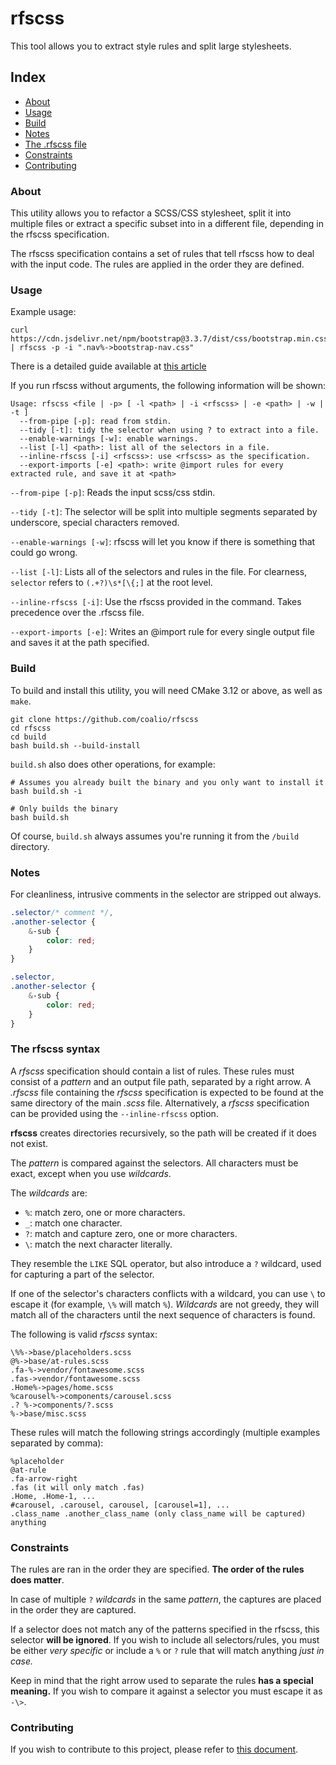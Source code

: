 # rfscss

This tool allows you to extract style rules and split large stylesheets.

## Index

-   <a href="#about">About</a>
-   <a href="#usage">Usage</a>
-   <a href="#build">Build</a>
-   <a href="#notes">Notes</a>
-   <a href="#rfscss_file">The .rfscss file</a>
-   <a href="#constraints">Constraints</a>
-   <a href="#contributing">Contributing</a>

<h3 id="about">About</h3>

This utility allows you to refactor a SCSS/CSS stylesheet, split it into multiple files or extract a specific subset into in a different file, depending in the rfscss specification.

The rfscss specification contains a set of rules that tell rfscss how to deal with the input code. The rules are applied in the order they are defined.

<h3 id="usage">Usage</h3>

Example usage:

```
curl https://cdn.jsdelivr.net/npm/bootstrap@3.3.7/dist/css/bootstrap.min.css | rfscss -p -i ".nav%->bootstrap-nav.css"
```

There is a detailed guide available at <a href="https://tabe.me/blog/refactor-large-scss-into-multiple-files">this article</a>

If you run rfscss without arguments, the following information will be shown:

```
Usage: rfscss <file | -p> [ -l <path> | -i <rfscss> | -e <path> | -w | -t ]
  --from-pipe [-p]: read from stdin.
  --tidy [-t]: tidy the selector when using ? to extract into a file.
  --enable-warnings [-w]: enable warnings.
  --list [-l] <path>: list all of the selectors in a file.
  --inline-rfscss [-i] <rfscss>: use <rfscss> as the specification.
  --export-imports [-e] <path>: write @import rules for every extracted rule, and save it at <path>
```

`--from-pipe [-p]`: Reads the input scss/css stdin.

`--tidy [-t]`: The selector will be split into multiple segments separated by underscore, special characters removed.

`--enable-warnings [-w]`: rfscss will let you know if there is something that could go wrong.

`--list [-l]`: Lists all of the selectors and rules in the file. For clearness, `selector` refers to `(.+?)\s*[\{;]` at the root level.

`--inline-rfscss [-i]`: Use the rfscss provided in the command. Takes precedence over the .rfscss file.

`--export-imports [-e]`: Writes an @import rule for every single output file and saves it at the path specified.

<h3 id="build">Build</h3>

To build and install this utility, you will need CMake 3.12 or above, as well as `make`.

```
git clone https://github.com/coalio/rfscss
cd rfscss
cd build
bash build.sh --build-install

```

`build.sh` also does other operations, for example:

```
# Assumes you already built the binary and you only want to install it
bash build.sh -i

# Only builds the binary
bash build.sh
```

Of course, `build.sh` always assumes you're running it from the `/build` directory.

<h3 id="notes">Notes</h3>

For cleanliness, intrusive comments in the selector are stripped out always.

```scss
.selector/* comment */,
.another-selector {
    &-sub {
        color: red;
    }
}

.selector,
.another-selector {
    &-sub {
        color: red;
    }
}
```

<h3 id="rfscss_file">The rfscss syntax</h3>

A _rfscss_ specification should contain a list of rules. These rules must consist of a _pattern_ and an output file path, separated by a right arrow. A _.rfscss_ file containing the _rfscss_ specification is expected to be found at the same directory of the main _.scss_ file. Alternatively, a _rfscss_ specification can be provided using the `--inline-rfscss` option.

**rfscss** creates directories recursively, so the path will be created if it does not exist.

The _pattern_ is compared against the selectors. All characters must be exact, except when you use _wildcards_.

The _wildcards_ are:

-   `%`: match zero, one or more characters.
-   `_`: match one character.
-   `?`: match and capture zero, one or more characters.
-   `\`: match the next character literally.

They resemble the `LIKE` SQL operator, but also introduce a `?` wildcard, used for capturing a part of the selector.

If one of the selector's characters conflicts with a wildcard, you can use `\` to escape it (for example, `\%` will match `%`).
_Wildcards_ are not greedy, they will match all of the characters until the next sequence of characters is found.

The following is valid _rfscss_ syntax:

```
\%%->base/placeholders.scss
@%->base/at-rules.scss
.fa-%->vendor/fontawesome.scss
.fas->vendor/fontawesome.scss
.Home%->pages/home.scss
%carousel%->components/carousel.scss
.? %->components/?.scss
%->base/misc.scss
```

These rules will match the following strings accordingly (multiple examples separated by comma):

```
%placeholder
@at-rule
.fa-arrow-right
.fas (it will only match .fas)
.Home, .Home-1, ...
#carousel, .carousel, carousel, [carousel=1], ...
.class_name .another_class_name (only class_name will be captured)
anything
```

<h3 id="constraints">Constraints</h3>

The rules are ran in the order they are specified. **The order of the rules does matter**.

In case of multiple `?` _wildcards_ in the same _pattern_, the captures are placed in the order they are captured.

If a selector does not match any of the patterns specified in the rfscss, this selector **will be ignored**. If you wish to include all selectors/rules, you must be either _very specific_ or include a `%` or `?` rule that will match anything _just in case._

Keep in mind that the right arrow used to separate the rules **has a special meaning.** If you wish to compare it against a selector you must escape it as `-\>`.

<h3 id="contributing">Contributing</h3>

If you wish to contribute to this project, please refer to <a href="https://github.com/coalio/rfscss/blob/master/CONTRIBUTING.md">this document</a>.
